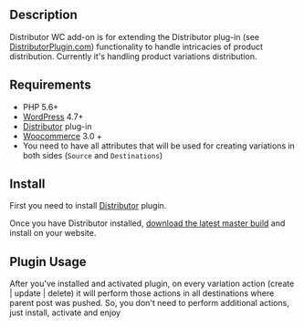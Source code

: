## Description

Distributor WC add-on is for extending the Distributor plug-in (see [DistributorPlugin.com](https://distributorplugin.com))
functionality to handle intricacies of product distribution.
Currently it's handling product variations distribution.

## Requirements

- PHP 5.6+
- [WordPress](http://wordpress.org) 4.7+
- [Distributor](https://github.com/NovemBit/distributor) plug-in
- [Woocommerce](https://woocommerce.com) 3.0 +
- You need to have all attributes that will be used for creating variations in both sides (`Source` and `Destinations`)

## Install

First you need to install [Distributor](https://github.com/10up/distributor) plugin.

Once you have Distributor installed, [download the latest master build](https://github.com/NovemBit/distributor-wc-addon/archive/master.zip) and install on your website.

## Plugin Usage

After you've installed and activated plugin, on every variation action (create | update | delete) it will perform those actions in all destinations where parent post was pushed. So, you don't need to perform additional actions, just install, activate and enjoy
